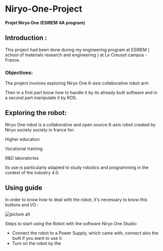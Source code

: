 # Niryo-One-Project

#### Projet Niryo One (ESIREM 4A program)


## Introduction : 

This project had been done during my engineering program at ESIREM ( school of materials research and engineering ) at Le Creusot campus - France. 

### Objectives: 

The project involves exploring Niryo One 6-axis collaborative robot arm 

Then in a first part know how to handle it by its already built software and in a second part manipulate it by ROS.


## Exploring the robot: 

Niryo One robot is a collaborative and open source 6-axis robot created by Niryo society society in france for: 

Higher education 

Vocational training 

R&D laboratories 

Its use is particularly adapted to study robotics and programming in the context of the industry 4.0.





## Using guide 

In order to know how to deal with the robot, it's necessary to know this buttons and I/O :

![picture alt](http://via.placeholder.com/200x150 "Title is optional")


Steps to start using the Robot with the software Niryo One Studio:
* Connect the robot to a Power Supply, which came with, connect also the built if you want to use it.
* Turn on the robot by the 


